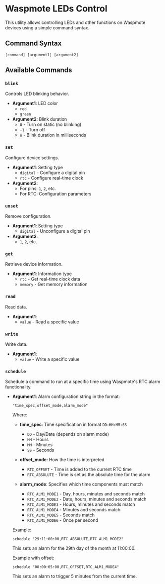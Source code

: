 # Waspmote LEDs Control

This utility allows controlling LEDs and other functions on Waspmote devices using a simple command syntax.

## Command Syntax

```
[command] [argument1] [argument2]
```

## Available Commands

### `blink`
Controls LED blinking behavior.

- **Argument1**: LED color
  - `red`
  - `green`
- **Argument2**: Blink duration
  - `0` - Turn on static (no blinking)
  - `-1` - Turn off
  - `n` - Blink duration in milliseconds

### `set`
Configure device settings.

- **Argument1**: Setting type
  - `digital` - Configure a digital pin
  - `rtc` - Configure real-time clock
- **Argument2**:
  - For pins: `1`, `2`, etc.
  - For RTC: Configuration parameters

### `unset`
Remove configuration.

- **Argument1**: Setting type
  - `digital` - Unconfigure a digital pin
- **Argument2**:
  - `1`, `2`, etc.

### `get`
Retrieve device information.

- **Argument1**: Information type
  - `rtc` - Get real-time clock data
  - `memory` - Get memory information

### `read`
Read data.

- **Argument1**:
  - `value` - Read a specific value

### `write`
Write data.

- **Argument1**:
  - `value` - Write a specific value

### `schedule`
Schedule a command to run at a specific time using Waspmote's RTC alarm functionality.

- **Argument1**: Alarm configuration string in the format:
  ```
  "time_spec,offset_mode,alarm_mode"
  ```
  
  Where:
  - **time_spec**: Time specification in format `DD:HH:MM:SS`
    - `DD` - Day/Date (depends on alarm mode)
    - `HH` - Hours
    - `MM` - Minutes
    - `SS` - Seconds
  
  - **offset_mode**: How the time is interpreted
    - `RTC_OFFSET` - Time is added to the current RTC time
    - `RTC_ABSOLUTE` - Time is set as the absolute time for the alarm
  
  - **alarm_mode**: Specifies which time components must match
    - `RTC_ALM1_MODE1` - Day, hours, minutes and seconds match
    - `RTC_ALM1_MODE2` - Date, hours, minutes and seconds match
    - `RTC_ALM1_MODE3` - Hours, minutes and seconds match
    - `RTC_ALM1_MODE4` - Minutes and seconds match
    - `RTC_ALM1_MODE5` - Seconds match
    - `RTC_ALM1_MODE6` - Once per second

  Example:
  ```
  schedule "29:11:00:00,RTC_ABSOLUTE,RTC_ALM1_MODE2"
  ```
  This sets an alarm for the 29th day of the month at 11:00:00.

  Example with offset:
  ```
  schedule "00:00:05:00,RTC_OFFSET,RTC_ALM1_MODE4"
  ```
  This sets an alarm to trigger 5 minutes from the current time.
